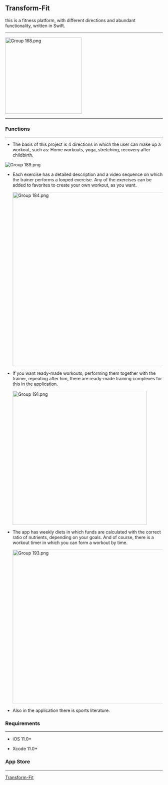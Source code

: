 ## Transform-Fit

this is a fitness platform, with different directions and abundant functionality, written in Swift.

____

<img title="" src="file:///Users/pavellyutikov/Documents/GitHub/Transform-Fit/screenshot/Group%20168.png" alt="Group 168.png" width="244" data-align="center">

____

### Functions

____

- The basis of this project is 4 directions in which the user can make up a workout, such as: Home workouts, yoga, stretching, recovery after childbirth.

<img src="file:///Users/pavellyutikov/Documents/GitHub/Transform-Fit/screenshot/Group%20189.png" title="" alt="Group 189.png" data-align="center">

- Each exercise has a detailed description and a video sequence on which the trainer performs a looped exercise. Any of the exercises can be added to favorites to create your own workout, as you want.
  
  <img title="" src="file:///Users/pavellyutikov/Documents/GitHub/Transform-Fit/screenshot/Group%20184.png" alt="Group 184.png" width="556" data-align="center">

- If you want ready-made workouts, performing them together with the trainer, repeating after him, there are ready-made training complexes for this in the application.
  
  <img title="" src="file:///Users/pavellyutikov/Documents/GitHub/Transform-Fit/screenshot/Group%20191.png" alt="Group 191.png" width="428" data-align="center">

- The app has weekly diets in which funds are calculated with the correct ratio of nutrients, depending on your goals. And of course, there is a workout timer in which you can form a workout by time.
  
  <img title="" src="file:///Users/pavellyutikov/Documents/GitHub/Transform-Fit/screenshot/Group%20193.png" alt="Group 193.png" data-align="center" width="491">
  
  

- Also in the application there is sports literature.

### Requirements

____

- iOS 11.0+

- Xcode 11.0+

### App Store

____

[Transform-Fit](https://apps.apple.com/us/app/transform-fit/id1561739039)
